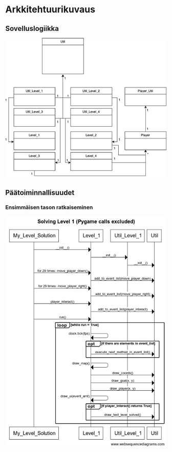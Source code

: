 # Arkkitehtuurikuvaus

## Sovelluslogiikka

![](https://raw.githubusercontent.com/enkomat/ot-harjoitustyo/master/dokumentaatio/classdiagram.png)

## Päätoiminnallisuudet

### Ensimmäisen tason ratkaiseminen

![](https://raw.githubusercontent.com/enkomat/ot-harjoitustyo/master/dokumentaatio/level1seq.png)